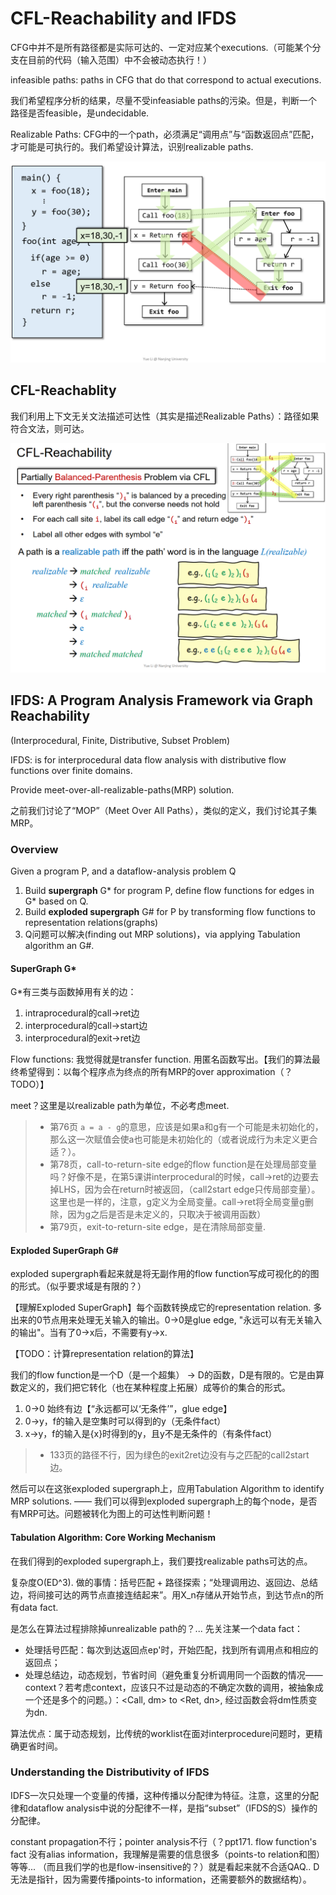 # CFL-Reachability and IFDS

CFG中并不是所有路径都是实际可达的、一定对应某个executions.（可能某个分支在目前的代码（输入范围）中不会被动态执行！）

infeasible paths: paths in CFG that do that correspond to actual executions.

我们希望程序分析的结果，尽量不受infeasiable paths的污染。但是，判断一个路径是否feasible，是undecidable.

Realizable Paths: CFG中的一个path，必须满足“调用点”与“函数返回点”匹配，才可能是可执行的。我们希望设计算法，识别realizable paths.

![](./pics/12-01.png)

## CFL-Reachablity

我们利用上下文无关文法描述可达性（其实是描述Realizable Paths）：路径如果符合文法，则可达。

![](./pics/12-02.png)

## IFDS: A Program Analysis Framework via Graph Reachability

(Interprocedural, Finite, Distributive, Subset Problem)

IFDS: is for interprocedural data flow analysis with distributive flow functions over finite domains.

Provide meet-over-all-realizable-paths(MRP) solution.

之前我们讨论了“MOP”（Meet Over All Paths），类似的定义，我们讨论其子集MRP。

### Overview

Given a program P, and a dataflow-analysis problem Q

1. Build **supergraph** G* for program P, define flow functions for edges in G* based on Q.
2. Build **exploded supergraph** G# for P by transforming flow functions to representation relations(graphs)
3. Q问题可以解决(finding out MRP solutions)，via applying Tabulation algorithm an G#.

#### SuperGraph G*

G*有三类与函数掉用有关的边：

1. intraprocedural的call->ret边
2. interprocedural的call->start边
3. interprocedural的exit->ret边

Flow functions: 我觉得就是transfer function. 用匿名函数写出。【我们的算法最终希望得到：以每个程序点为终点的所有MRP的over approximation（？TODO）】

meet？这里是以realizable path为单位，不必考虑meet.

> * 第76页 `a = a - g`的意思，应该是如果a和g有一个可能是未初始化的，那么这一次赋值会使a也可能是未初始化的（或者说成行为未定义更合适？）。
> * 第78页，call-to-return-site edge的flow function是在处理局部变量吗？好像不是，在第5课讲interprocedural的时候，call->ret的边要去掉LHS，因为会在return时被返回，（call2start edge只传局部变量）。这里也是一样的，注意，g定义为全局变量。call->ret将全局变量g删除，因为g之后是否是未定义的，只取决于被调用函数）
> * 第79页，exit-to-return-site edge，是在清除局部变量.

#### Exploded SuperGraph G#

exploded supergraph看起来就是将无副作用的flow function写成可视化的的图的形式。（似乎要求域是有限的？）

【理解Exploded SuperGraph】每个函数转换成它的representation relation. 多出来的0节点用来处理无关输入的输出。0->0是glue edge, "永远可以有无关输入的输出"。当有了0->x后，不需要有y->x.

【TODO：计算representation relation的算法】

我们的flow function是一个D（是一个超集） -> D的函数，D是有限的。它是由算数定义的，我们把它转化（也在某种程度上拓展）成等价的集合的形式。

1. 0->0 始终有边【“永远都可以‘无条件’”，glue edge】
2. 0->y，f的输入是空集时可以得到的y（无条件fact）
3. x->y，f的输入是{x}时得到的y，且y不是无条件的（有条件fact）

> * 133页的路径不行，因为绿色的exit2ret边没有与之匹配的call2start边。

然后可以在这张exploded supergraph上，应用Tabulation Algorithm to identify MRP solutions. —— 我们可以得到exploded supergraph上的每个node，是否有MRP可达。问题被转化为图上的可达性判断问题！

#### Tabulation Algorithm: Core Working Mechanism

在我们得到的exploded supergraph上，我们要找realizable paths可达的点。

复杂度O(ED^3). 做的事情：括号匹配 + 路径探索；“处理调用边、返回边、总结边，将间接可达的两节点直接连结起来”。用X_n存储从开始节点，到达节点n的所有data fact.

是怎么在算法过程排除掉unrealizable path的？... 先关注某一个data fact：

* 处理括号匹配：每次到达返回点ep'时，开始匹配，找到所有调用点和相应的返回点；
* 处理总结边，动态规划，节省时间（避免重复分析调用同一个函数的情况——context？若考虑context，应该只不过是动态的不确定次数的调用，被抽象成一个还是多个的问题。）：<Call, dm> to <Ret, dn>, 经过函数会将dm性质变为dn.

算法优点：属于动态规划，比传统的worklist在面对interprocedure问题时，更精确更省时间。

### Understanding the Distributivity of IFDS

IDFS一次只处理一个变量的传播，这种传播以分配律为特征。注意，这里的分配律和dataflow analysis中说的分配律不一样，是指“subset”（IFDS的S）操作的分配律。

constant propagation不行；pointer analysis不行（？ppt171. flow function's fact 没有alias information，我理解是需要的信息很多（points-to relation和图）等等... （而且我们学的也是flow-insensitive的？）就是看起来就不合适QAQ.. D无法是指针，因为需要传播points-to information，还需要额外的数据结构）。
